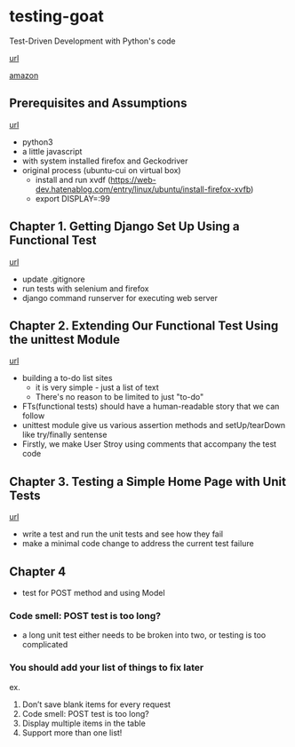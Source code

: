# testing-goat
Test-Driven Development with Python's code

[url](https://www.safaribooksonline.com/library/view/test-driven-development-with/9781491958698/)

[amazon](https://www.amazon.co.jp/dp/B074HXXXLS/ref=dp-kindle-redirect?_encoding=UTF8&btkr=1)

## Prerequisites and Assumptions

[url](https://www.safaribooksonline.com/library/view/test-driven-development-with/9781491958698/preface02.html#firefox_gecko)

- python3
- a little javascript
- with system installed firefox and Geckodriver
- original process (ubuntu-cui on virtual box) 
    - install and run xvdf (https://web-dev.hatenablog.com/entry/linux/ubuntu/install-firefox-xvfb)
    - export DISPLAY=:99

## Chapter 1. Getting Django Set Up Using a Functional Test
[url](https://www.safaribooksonline.com/library/view/test-driven-development-with/9781491958698/ch01.html)

- update .gitignore
- run tests with selenium and firefox
- django command runserver for executing web server

## Chapter 2. Extending Our Functional Test Using the unittest Module
[url](https://www.safaribooksonline.com/library/view/test-driven-development-with/9781491958698/ch02.html#chapter_02_unittest)

- building a to-do list sites
    - it is very simple - just a list of text
    - There's no reason to be limited to just "to-do"
- FTs(functional tests) should have a human-readable story that we can follow
- unittest module give us various assertion methods and setUp/tearDown like try/finally sentense
- Firstly, we make User Stroy using comments that accompany the test code
    
## Chapter 3. Testing a Simple Home Page with Unit Tests
[url](https://www.safaribooksonline.com/library/view/test-driven-development-with/9781491958698/ch03.html)

- write a test and run the unit tests and see how they fail
- make a minimal code change to address the current test failure

## Chapter 4
- test for POST method and using Model

### Code smell: POST test is too long?
- a long unit test either needs to be broken into two, or testing is too complicated

### You should add your list of things to fix later
ex.
1. Don’t save blank items for every request
2. Code smell: POST test is too long?
3. Display multiple items in the table
4. Support more than one list!

